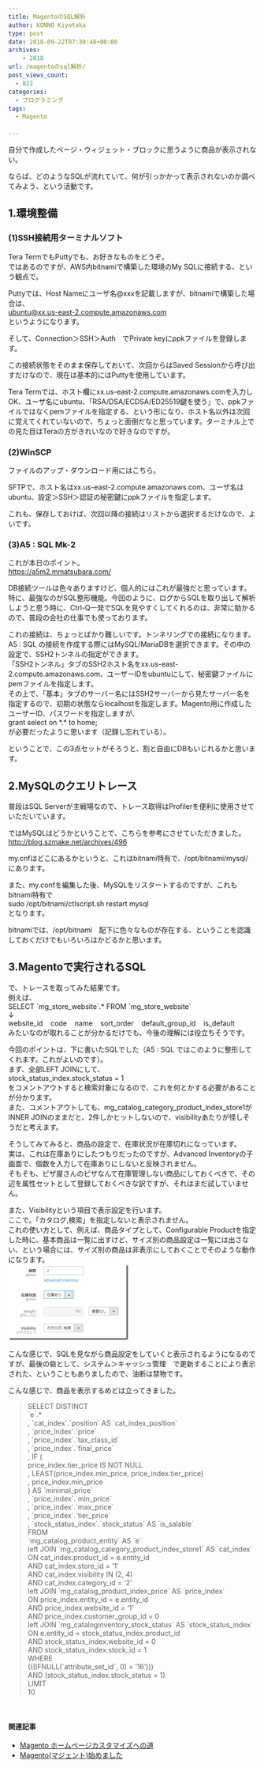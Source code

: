 ```yaml
---
title: MagentoのSQL解析
author: KONNO Kiyotaka
type: post
date: 2018-09-22T07:30:48+00:00
archives:
    - 2018
url: /magentoのsql解析/
post_views_count:
  - 822
categories:
  - プログラミング
tags:
  - Magento

---
```

自分で作成したページ・ウィジェット・ブロックに思うように商品が表示されない。

ならば、どのようなSQLが流れていて、何が引っかかって表示されないのか調べてみよう、という活動です。

## 1.環境整備

### (1)SSH接続用ターミナルソフト

Tera TermでもPuttyでも、お好きなものをどうぞ。  
ではあるのですが、AWS内bitnamiで構築した環境のMy SQLに接続する、という観点で。

Puttyでは、Host Nameにユーザ名@xxxを記載しますが、bitnamiで構築した場合は、  
ubuntu@xx.us-east-2.compute.amazonaws.com  
というようになります。

そして、Connection＞SSH＞Auth　でPrivate keyにppkファイルを登録します。

この接続状態をそのまま保存しておいて、次回からはSaved Sessionから呼び出すだけなので、現在は基本的にはPuttyを使用しています。

Tera Termでは、ホスト欄にxx.us-east-2.compute.amazonaws.comを入力しOK、ユーザ名にubuntu、「RSA/DSA/ECDSA/ED25519鍵を使う」で、ppkファイルではなくpemファイルを指定する、という形になり、ホスト名以外は次回に覚えてくれていないので、ちょっと面倒だなと思っています。ターミナル上での見た目はTeraの方がきれいなので好きなのですが。

### (2)WinSCP

ファイルのアップ・ダウンロード用にはこちら。

SFTPで、ホスト名はxx.us-east-2.compute.amazonaws.com、ユーザ名はubuntu、設定＞SSH＞認証の秘密鍵にppkファイルを指定します。

これも、保存しておけば、次回以降の接続はリストから選択するだけなので、よいです。

### (3)A5 : SQL Mk-2

これが本日のポイント。  
<a title="https://a5m2.mmatsubara.com/" href="https://a5m2.mmatsubara.com/" target="_blank" rel="noopener">https://a5m2.mmatsubara.com/</a>

DB接続ツールは色々ありますけど、個人的にはこれが最強だと思っています。  
特に、最強なのがSQL整形機能。今回のように、ログからSQLを取り出して解析しようと思う時に、Ctrl-Q一発でSQLを見やすくしてくれるのは、非常に助かるので、普段の会社の仕事でも使っております。

これの接続は、ちょっとばかり難しいです。トンネリングでの接続になります。  
A5 : SQL の接続を作成する際にはMySQL/MariaDBを選択できます。その中の設定で、SSH2トンネルの指定ができます。  
「SSH2トンネル」タブのSSH2ホスト名をxx.us-east-2.compute.amazonaws.com、ユーザーIDをubuntuにして、秘密鍵ファイルにpemファイルを指定します。  
その上で、「基本」タブのサーバー名にはSSH2サーバーから見たサーバー名を指定するので、初期の状態ならlocalhostを指定します。Magento用に作成したユーザーID、パスワードを指定しますが、  
grant select on \*.\* to home;  
が必要だったように思います（記録し忘れている）。

ということで、この3点セットがそろうと、割と自由にDBもいじれるかと思います。

## 2.MySQLのクエリトレース

普段はSQL Serverが主戦場なので、トレース取得はProfilerを便利に使用させていただいています。

ではMySQLはどうかということで、こちらを参考にさせていただきました。  
<a title="http://blog.szmake.net/archives/496" href="http://blog.szmake.net/archives/496" target="_blank" rel="noopener">http://blog.szmake.net/archives/496</a>

my.cnfはどこにあるかというと、これはbitnami特有で、/opt/bitnami/mysql/　にあります。

また、my.confを編集した後、MySQLをリスタートするのですが、これもbitnami特有で  
sudo /opt/bitnami/ctlscript.sh restart mysql  
となります。

bitnamiでは、/opt/bitnami　配下に色々なものが存在する、ということを認識しておくだけでもいろいろはかどるかと思います。

## 3.Magentoで実行されるSQL

で、トレースを取ってみた結果です。  
例えば、  
SELECT \`mg\_store\_website\`.* FROM \`mg\_store\_website\`  
↓  
website\_id    code    name    sort\_order    default\_group\_id    is_default  
みたいなのが取れることが分かるだけでも、今後の理解には役立ちそうです。

今回のポイントは、下に書いたSQLでした（A5 : SQL ではこのように整形してくれます。これがよいのです）。  
まず、全部LEFT JOINにして、  
stock\_status\_index.stock_status = 1  
をコメントアウトすると検索対象になるので、これを何とかする必要があることが分かります。  
また、コメントアウトしても、mg\_catalog\_category\_product\_index_store1がINNER JOINのままだと、2件しかヒットしないので、visibilityあたりが怪しそうだと考えます。

そうしてみてみると、商品の設定で、在庫状況が在庫切れになっています。  
実は、これは在庫ありにしたつもりだったのですが、Advanced Inventoryの子画面で、個数を入力して在庫ありにしないと反映されません。  
そもそも、ピザ屋さんのピザなんて在庫管理しない商品にしておくべきで、その辺を属性セットとして登録しておくべきな訳ですが、それはまだ試していません。

また、Visibilityという項目で表示設定を行います。  
ここで。「カタログ,検索」を指定しないと表示されません。  
これの使い方として、例えば、商品タイプとして、Configurable Productを指定した時に、基本商品は一覧に出すけど、サイズ別の商品設定は一覧には出さない、という場合には、サイズ別の商品は非表示にしておくことでそのような動作になります。  
[<img style="margin: 0px; display: inline; background-image: none;" title="image" src="/uploads/2018/09/image_thumb-2.png?resize=244%2C154&#038;ssl=1" alt="image" width="244" height="154" border="0" data-recalc-dims="1" />][1]

こんな感じで、SQLを見ながら商品設定をしていくと表示されるようになるのですが、最後の砦として、システム＞キャッシュ管理　で更新することにより表示された、ということもありましたので、油断は禁物です。

こんな感じで、商品を表示するめどは立ってきました。

> SELECT DISTINCT  
> \`e\`.*  
> , \`cat\_index\`.\`position\` AS \`cat\_index_position\`  
> , \`price_index\`.\`price\`  
> , \`price\_index\`.\`tax\_class_id\`  
> , \`price\_index\`.\`final\_price\`  
> , IF (  
> price\_index.tier\_price IS NOT NULL  
> , LEAST(price\_index.min\_price, price\_index.tier\_price)  
> , price\_index.min\_price  
> ) AS \`minimal_price\`  
> , \`price\_index\`.\`min\_price\`  
> , \`price\_index\`.\`max\_price\`  
> , \`price\_index\`.\`tier\_price\`  
> , \`stock\_status\_index\`.\`stock\_status\` AS \`is\_salable\`  
> FROM  
> \`mg\_catalog\_product_entity\` AS \`e\`  
> left JOIN \`mg\_catalog\_category\_product\_index\_store1\` AS \`cat\_index\`  
> ON cat\_index.product\_id = e.entity_id  
> AND cat\_index.store\_id = &#8216;1&#8217;  
> AND cat_index.visibility IN (2, 4)  
> AND cat\_index.category\_id = &#8216;2&#8217;  
> left JOIN \`mg\_catalog\_product\_index\_price\` AS \`price_index\`  
> ON price\_index.entity\_id = e.entity_id  
> AND price\_index.website\_id = &#8216;1&#8217;  
> AND price\_index.customer\_group_id = 0  
> left JOIN \`mg\_cataloginventory\_stock\_status\` AS \`stock\_status_index\`  
> ON e.entity\_id = stock\_status\_index.product\_id  
> AND stock\_status\_index.website_id = 0  
> AND stock\_status\_index.stock_id = 1  
> WHERE  
> (((IFNULL(\`attribute\_set\_id\`, 0) = &#8217;16&#8217;)))  
> AND (stock\_status\_index.stock_status = 1)  
> LIMIT  
> 10

&nbsp;

#### 関連記事

  * [Magento ホームページカスタマイズへの道][2]
  * [Magento(マジェント)始めました][3]

 [1]: /uploads/2018/09/image-2.png?ssl=1
 [2]: https://www.programmers-office.ml/2018/09/22/magento-%e3%83%9b%e3%83%bc%e3%83%a0%e3%83%9a%e3%83%bc%e3%82%b8%e3%82%ab%e3%82%b9%e3%82%bf%e3%83%9e%e3%82%a4%e3%82%ba%e3%81%b8%e3%81%ae%e9%81%93/
 [3]: https://www.programmers-office.ml/2018/09/17/magento%e3%83%9e%e3%82%b8%e3%82%a7%e3%83%b3%e3%83%88%e5%a7%8b%e3%82%81%e3%81%be%e3%81%97%e3%81%9f/